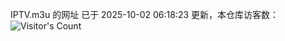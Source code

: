 IPTV.m3u 的网址 已于 2025-10-02 06:18:23 更新，本仓库访客数：![Visitor's Count](https://profile-counter.glitch.me/hero1898_tv/count.svg)
